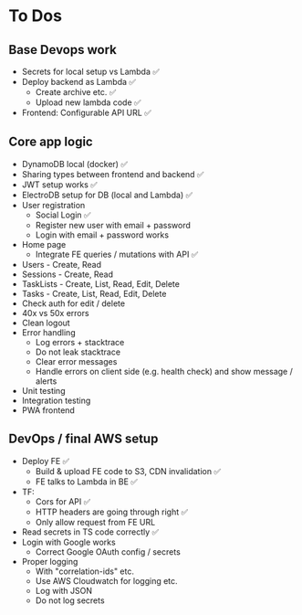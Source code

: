 # To Dos

## Base Devops work

- Secrets for local setup vs Lambda ✅
- Deploy backend as Lambda ✅
  - Create archive etc. ✅
  - Upload new lambda code ✅
- Frontend: Configurable API URL ✅

## Core app logic

- DynamoDB local (docker) ✅
- Sharing types between frontend and backend ✅
- JWT setup works ✅
- ElectroDB setup for DB (local and Lambda) ✅
- User registration
  - Social Login ✅
  - Register new user with email + password
  - Login with email + password works
- Home page
  - Integrate FE queries / mutations with API ✅
- Users - Create, Read
- Sessions - Create, Read
- TaskLists - Create, List, Read, Edit, Delete
- Tasks - Create, List, Read, Edit, Delete
- Check auth for edit / delete
- 40x vs 50x errors
- Clean logout
- Error handling
  - Log errors + stacktrace
  - Do not leak stacktrace
  - Clear error messages
  - Handle errors on client side (e.g. health check) and show message / alerts
- Unit testing
- Integration testing
- PWA frontend

## DevOps / final AWS setup

- Deploy FE ✅
  - Build & upload FE code to S3, CDN invalidation ✅
  - FE talks to Lambda in BE ✅
- TF:
  - Cors for API ✅
  - HTTP headers are going through right ✅
  - Only allow request from FE URL
- Read secrets in TS code correctly ✅
- Login with Google works
  - Correct Google OAuth config / secrets
- Proper logging
  - With "correlation-ids" etc.
  - Use AWS Cloudwatch for logging etc.
  - Log with JSON
  - Do not log secrets
